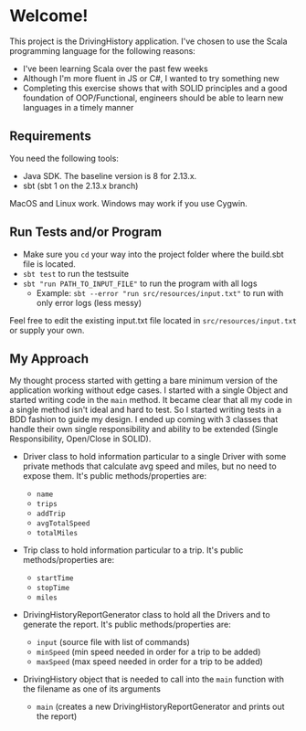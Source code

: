 # Welcome!

This project is the DrivingHistory application.  I've chosen to use the Scala programming language for the following reasons:
- I've been learning Scala over the past few weeks
- Although I'm more fluent in JS or C#, I wanted to try something new
- Completing this exercise shows that with SOLID principles and a good foundation of OOP/Functional, engineers should be able to learn new languages in a timely manner

## Requirements

You need the following tools:
  - Java SDK. The baseline version is 8 for 2.13.x.
  - sbt (sbt 1 on the 2.13.x branch)

MacOS and Linux work. Windows may work if you use Cygwin.

## Run Tests and/or Program

- Make sure you `cd` your way into the project folder where the build.sbt file is located.
- `sbt test` to run the testsuite
- `sbt "run PATH_TO_INPUT_FILE"` to run the program with all logs
    - Example: `sbt --error "run src/resources/input.txt"` to run with only error logs (less messy)

Feel free to edit the existing input.txt file located in `src/resources/input.txt` or supply your own.
## My Approach

My thought process started with getting a bare minimum version of the application working without edge cases.
I started with a single Object and started writing code in the `main` method.  It became clear that all my code in a single method isn't ideal and hard to test.  So I started writing tests
in a BDD fashion to guide my design.  I ended up coming with 3 classes that handle their own single responsibility and ability to be extended (Single Responsibility, Open/Close in SOLID).
- Driver class to hold information particular to a single Driver with some private methods that calculate avg speed and miles, but no need to expose them. It's public methods/properties are:
    - `name`
    - `trips`
    - `addTrip`
    - `avgTotalSpeed`
    - `totalMiles`

- Trip class to hold information particular to a trip.  It's public methods/properties are:
    - `startTime`
    - `stopTime`
    - `miles`
    
- DrivingHistoryReportGenerator class to hold all the Drivers and to generate the report.  It's public methods/properties are:
    - `input` (source file with list of commands)
    - `minSpeed` (min speed needed in order for a trip to be added)
    - `maxSpeed` (max speed needed in order for a trip to be added)

- DrivingHistory object that is needed to call into the `main` function with the filename as one of its arguments
    - `main` (creates a new DrivingHistoryReportGenerator and prints out the report)
